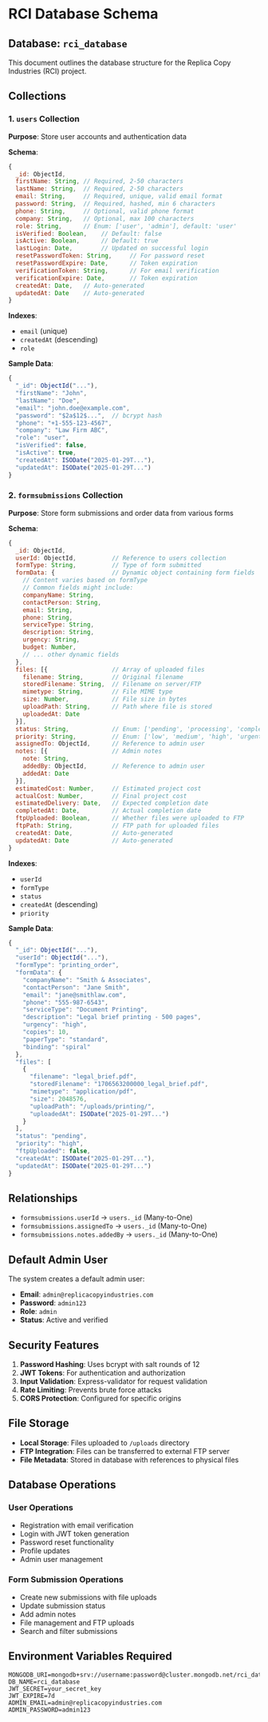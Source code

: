# RCI Database Schema

## Database: `rci_database`

This document outlines the database structure for the Replica Copy Industries (RCI) project.

## Collections

### 1. `users` Collection

**Purpose**: Store user accounts and authentication data

**Schema**:
```javascript
{
  _id: ObjectId,
  firstName: String, // Required, 2-50 characters
  lastName: String,  // Required, 2-50 characters
  email: String,     // Required, unique, valid email format
  password: String,  // Required, hashed, min 6 characters
  phone: String,     // Optional, valid phone format
  company: String,   // Optional, max 100 characters
  role: String,      // Enum: ['user', 'admin'], default: 'user'
  isVerified: Boolean,    // Default: false
  isActive: Boolean,      // Default: true
  lastLogin: Date,        // Updated on successful login
  resetPasswordToken: String,     // For password reset
  resetPasswordExpire: Date,      // Token expiration
  verificationToken: String,      // For email verification
  verificationExpire: Date,       // Token expiration
  createdAt: Date,   // Auto-generated
  updatedAt: Date    // Auto-generated
}
```

**Indexes**:
- `email` (unique)
- `createdAt` (descending)
- `role`

**Sample Data**:
```javascript
{
  "_id": ObjectId("..."),
  "firstName": "John",
  "lastName": "Doe",
  "email": "john.doe@example.com",
  "password": "$2a$12$...",  // bcrypt hash
  "phone": "+1-555-123-4567",
  "company": "Law Firm ABC",
  "role": "user",
  "isVerified": false,
  "isActive": true,
  "createdAt": ISODate("2025-01-29T..."),
  "updatedAt": ISODate("2025-01-29T...")
}
```

### 2. `formsubmissions` Collection

**Purpose**: Store form submissions and order data from various forms

**Schema**:
```javascript
{
  _id: ObjectId,
  userId: ObjectId,          // Reference to users collection
  formType: String,          // Type of form submitted
  formData: {                // Dynamic object containing form fields
    // Content varies based on formType
    // Common fields might include:
    companyName: String,
    contactPerson: String,
    email: String,
    phone: String,
    serviceType: String,
    description: String,
    urgency: String,
    budget: Number,
    // ... other dynamic fields
  },
  files: [{                  // Array of uploaded files
    filename: String,        // Original filename
    storedFilename: String,  // Filename on server/FTP
    mimetype: String,        // File MIME type
    size: Number,            // File size in bytes
    uploadPath: String,      // Path where file is stored
    uploadedAt: Date
  }],
  status: String,            // Enum: ['pending', 'processing', 'completed', 'cancelled']
  priority: String,          // Enum: ['low', 'medium', 'high', 'urgent']
  assignedTo: ObjectId,      // Reference to admin user
  notes: [{                  // Admin notes
    note: String,
    addedBy: ObjectId,       // Reference to admin user
    addedAt: Date
  }],
  estimatedCost: Number,     // Estimated project cost
  actualCost: Number,        // Final project cost
  estimatedDelivery: Date,   // Expected completion date
  completedAt: Date,         // Actual completion date
  ftpUploaded: Boolean,      // Whether files were uploaded to FTP
  ftpPath: String,           // FTP path for uploaded files
  createdAt: Date,           // Auto-generated
  updatedAt: Date            // Auto-generated
}
```

**Indexes**:
- `userId`
- `formType`
- `status`
- `createdAt` (descending)
- `priority`

**Sample Data**:
```javascript
{
  "_id": ObjectId("..."),
  "userId": ObjectId("..."),
  "formType": "printing_order",
  "formData": {
    "companyName": "Smith & Associates",
    "contactPerson": "Jane Smith",
    "email": "jane@smithlaw.com",
    "phone": "555-987-6543",
    "serviceType": "Document Printing",
    "description": "Legal brief printing - 500 pages",
    "urgency": "high",
    "copies": 10,
    "paperType": "standard",
    "binding": "spiral"
  },
  "files": [
    {
      "filename": "legal_brief.pdf",
      "storedFilename": "1706563200000_legal_brief.pdf",
      "mimetype": "application/pdf",
      "size": 2048576,
      "uploadPath": "/uploads/printing/",
      "uploadedAt": ISODate("2025-01-29T...")
    }
  ],
  "status": "pending",
  "priority": "high",
  "ftpUploaded": false,
  "createdAt": ISODate("2025-01-29T..."),
  "updatedAt": ISODate("2025-01-29T...")
}
```

## Relationships

- `formsubmissions.userId` → `users._id` (Many-to-One)
- `formsubmissions.assignedTo` → `users._id` (Many-to-One)
- `formsubmissions.notes.addedBy` → `users._id` (Many-to-One)

## Default Admin User

The system creates a default admin user:
- **Email**: `admin@replicacopyindustries.com`
- **Password**: `admin123`
- **Role**: `admin`
- **Status**: Active and verified

## Security Features

1. **Password Hashing**: Uses bcrypt with salt rounds of 12
2. **JWT Tokens**: For authentication and authorization
3. **Input Validation**: Express-validator for request validation
4. **Rate Limiting**: Prevents brute force attacks
5. **CORS Protection**: Configured for specific origins

## File Storage

- **Local Storage**: Files uploaded to `/uploads` directory
- **FTP Integration**: Files can be transferred to external FTP server
- **File Metadata**: Stored in database with references to physical files

## Database Operations

### User Operations
- Registration with email verification
- Login with JWT token generation
- Password reset functionality
- Profile updates
- Admin user management

### Form Submission Operations
- Create new submissions with file uploads
- Update submission status
- Add admin notes
- File management and FTP uploads
- Search and filter submissions

## Environment Variables Required

```
MONGODB_URI=mongodb+srv://username:password@cluster.mongodb.net/rci_database
DB_NAME=rci_database
JWT_SECRET=your_secret_key
JWT_EXPIRE=7d
ADMIN_EMAIL=admin@replicacopyindustries.com
ADMIN_PASSWORD=admin123
```
